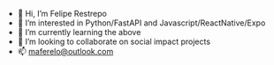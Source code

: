 - 👋 Hi, I’m Felipe Restrepo
- 👀 I’m interested in Python/FastAPI and Javascript/ReactNative/Expo
- 🌱 I’m currently learning the above
- 💞️ I’m looking to collaborate on social impact projects
- 📫 maferelo@outlook.com

<!---
maferelo/maferelo is a ✨ special ✨ repository because its `README.md` (this file) appears on your GitHub profile.
You can click the Preview link to take a look at your changes.
--->
